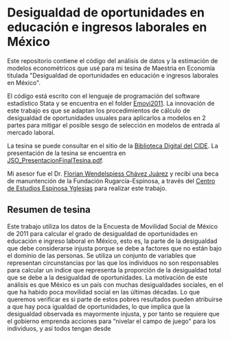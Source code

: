 # Desigualdad de oportunidades en educación e ingresos laborales en México

Este repositorio contiene el código del análisis de datos y la estimación de modelos econométricos que usé para mi tesina de Maestria en Economía titulada "Desigualdad de oportunidades en educación e ingresos laborales en México".

El código está escrito con el lenguaje de programación del software estadístico Stata y se encuentra en el folder [Emovi2011](/Emovi2011/Do/). La innovación de este trabajo es que se adaptan los procedimientos de cálculo de desigualdad de oportunidades usuales para aplicarlos a modelos en 2 partes para mitigar el posible sesgo de selección en modelos de entrada al mercado laboral.

La tesina se puede consultar en el sitio de la [Biblioteca Digital del CIDE](https://repositorio-digital.cide.edu/handle/11651/666). La presentación de la tesina se encuentra en [JSO_PresentacionFinalTesina.pdf](/JSO_PresentacionFinalTesina.pdf).

Mi asesor fue el Dr. [Florian Wendelspiess Chávez Juárez](https://coreso.ch/es/about-us/team/florian-chavez) y recibí una beca de manuntención de la Fundación Rugarcía-Espinosa, a través del [Centro de Estudios Espinosa Yglesias](https://ceey.org.mx/) para realizar este trabajo.

## Resumen de tesina

Este trabajo utiliza los datos de la Encuesta de Movilidad Social de México de 2011 para calcular el grado de desigualdad de oportunidades en educación e ingreso laboral en México, esto es, la parte de la desigualdad que debe considerarse injusta porque se debe a factores que no están bajo el dominio de las personas. Se utiliza un conjunto de variables que representan circunstancias por las que los individuos no son responsables para calcular un índice que representa la proporción de la desigualdad total que se debe a la desigualdad de oportunidades. La motivación de este análisis es que México es un país con muchas desigualdades sociales, en el que ha habido poca movilidad social en las últimas décadas. Lo que queremos verificar es si parte de estos pobres resultados pueden atribuirse a que hay poca igualdad de oportunidades, lo que implica que la desigualdad observada es mayormente injusta, y por tanto se requiere que el gobierno emprenda acciones para “nivelar el campo de juego" para los individuos, y así todos tengan desde
